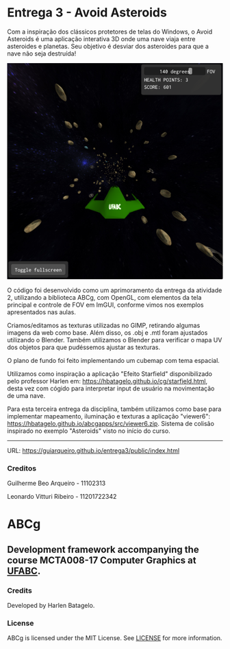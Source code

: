 Entrega 3 - Avoid Asteroids
====== 
Com a inspiração dos clássicos protetores de telas do Windows, o Avoid Asteroids é uma aplicação interativa 3D onde uma nave viaja entre asteroides e planetas. Seu objetivo é desviar dos asteroides para que a nave não seja destruída!


![Imagem da aplicação](https://github.com/guiarqueiro/entrega3/blob/main/screenshot.png)


O código foi desenvolvido como um aprimoramento da entrega da atividade 2, utilizando a biblioteca ABCg, com OpenGL, com elementos da tela principal e controle de FOV em ImGUI, conforme vimos nos exemplos apresentados nas aulas.

Criamos/editamos as texturas utilizadas no GIMP, retirando algumas imagens da web como base. Além disso, os .obj e .mtl foram ajustados utilizando o Blender. Também utilizamos o Blender para verificar o mapa UV dos objetos para que pudéssemos ajustar as texturas.

O plano de fundo foi feito implementando um cubemap com tema espacial.

Utilizamos como inspiração a aplicação "Efeito Starfield" disponibilizado pelo professor Harlen em: https://hbatagelo.github.io/cg/starfield.html, desta vez com cógido para interpretar input de usuário na movimentação de uma nave.

Para esta terceira entrega da disciplina, também utilizamos como base para implementar mapeamento, iluminação e texturas a aplicação "viewer6": https://hbatagelo.github.io/abcgapps/src/viewer6.zip. Sistema de colisão inspirado no exemplo "Asteroids" visto no início do curso.

----
URL: https://guiarqueiro.github.io/entrega3/public/index.html


### Creditos
Guilherme Beo Arqueiro - 11102313

Leonardo Vitturi Ribeiro - 11201722342

ABCg
======
Development framework accompanying the course MCTA008-17 Computer Graphics at [UFABC](https://www.ufabc.edu.br/).
----
### Credits
Developed by Harlen Batagelo.
### License
ABCg is licensed under the MIT License. See [LICENSE](https://github.com/hbatagelo/abcg/blob/main/LICENSE) for more information.
